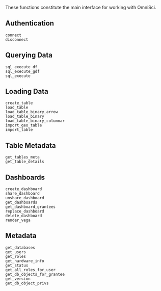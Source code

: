These functions constitute the main interface for working with OmniSci.

## Authentication

```@docs
connect
disconnect
```

## Querying Data
```@docs
sql_execute_df
sql_execute_gdf
sql_execute
```

## Loading Data
```@docs
create_table
load_table
load_table_binary_arrow
load_table_binary
load_table_binary_columnar
import_geo_table
import_table
```

## Table Metadata
```@docs
get_tables_meta
get_table_details
```

## Dashboards
```@docs
create_dashboard
share_dashboard
unshare_dashboard
get_dashboards
get_dashboard_grantees
replace_dashboard
delete_dashboard
render_vega
```

## Metadata
```@docs
get_databases
get_users
get_roles
get_hardware_info
get_status
get_all_roles_for_user
get_db_objects_for_grantee
get_version
get_db_object_privs
```
